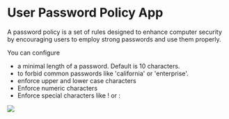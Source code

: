 User Password Policy App
========================

A password policy is a set of rules designed to enhance computer
security by encouraging users to employ strong passwords and use them
properly.

You can configure

-   a minimal length of a password. Default is 10 characters.
-   to forbid common passwords like 'california' or 'enterprise'.
-   enforce upper and lower case characters
-   Enforce numeric characters
-   Enforce special characters like ! or :

![](../images/user_password_policy_configuration_app.png)
